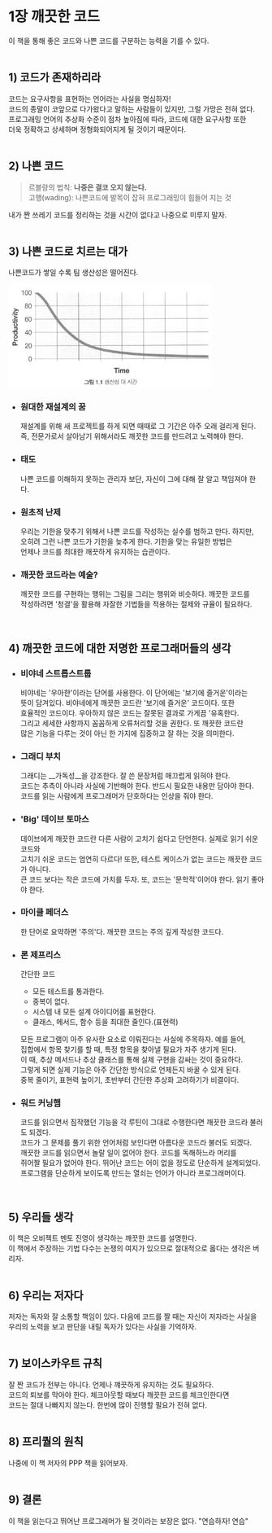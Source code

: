 # 1장 깨끗한 코드
이 책을 통해 좋은 코드와 나쁜 코드를 구분하는 능력을 기를 수 있다.<br>
<br>

## 1) 코드가 존재하리라
코드는 요구사항을 표현하는 언어라는 사실을 명심하자!<br>
코드의 종말이 코앞으로 다가왔다고 말하는 사람들이 있지만, 그럴 가망은 전혀 없다.<br>
프로그래밍 언어의 추상화 수준이 점차 높아짐에 따라, 코드에 대한 요구사항 또한 <br>
더욱 정확하고 상세하며 정형화되어지게 될 것이기 때문이다.<br>
<br>

## 2) 나쁜 코드
> 르블랑의 법칙: __나중은 결코 오지 않는다.__<br>
> 고행(wading): 나쁜코드에 발목이 잡혀 프로그래밍이 힘들어 지는 것

내가 짠 쓰레기 코드를 정리하는 것을 시간이 없다고 나중으로 미루지 말자.<br>
<br>

## 3) 나쁜 코드로 치르는 대가
나쁜코드가 쌓일 수록 팀 생산성은 떨어진다.<br>

<img src="이미지/그림_1_1.png" width="400px"></img><br>

- ### 원대한 재설계의 꿈

    재설계를 위해 새 프로젝트를 하게 되면 때때로 그 기간은 아주 오래 걸리게 된다.<br>
    즉, 전문가로서 살아남기 위해서라도 깨끗한 코드를 만드려고 노력해야 한다.<br>

- ### 태도

    나쁜 코드를 이해하지 못하는 관리자 보단, 자신이 그에 대해 잘 알고 책임져야 한다.<br>

- ### 원초적 난제

    우리는 기한을 맞추기 위해서 나쁜 코드를 작성하는 실수를 범하고 만다. 하지만,<br>
    오히려 그런 나쁜 코드가 기한을 늦추게 한다. 기한을 맞는 유일한 방법은<br>
    언제나 코드를 최대한 깨끗하게 유지하는 습관이다.<br>

- ### 깨끗한 코드라는 예술?

    깨끗한 코드를 구현하는 행위는 그림을 그리는 행위와 비슷하다. 깨끗한 코드를<br>
    작성하려면 '청결'을 활용해 자잘한 기법들을 적용하는 절제와 규율이 필요하다.<br>
<br>

## 4) 깨끗한 코드에 대한 저명한 프로그래머들의 생각

- ### 비야네 스트롭스트룹

    비야네는 '우아한'이라는 단어를 사용한다. 이 단어에는 '보기에 즐거운'이라는<br>
    뜻이 담겨있다. 비야네에게 깨끗한 코드란 '보기에 즐거운' 코드이다. 또한<br>
    효율적인 코드이다. 우아하지 않은 코드는 잘못된 결과로 가게끔 '유혹한다.<br>
    그리고 세세한 사항까지 꼼꼼하게 오류처리할 것을 권한다. 또 깨끗한 코드란<br>
    많은 기능을 다루는 것이 아닌 한 가지에 집중하고 잘 하는 것을 의미한다.<br>

- ### 그래디 부치

    그래디는 __가독성__을 강조한다. 잘 쓴 문장처럼 매끄럽게 읽혀야 한다.<br>
    코드는 추측이 아니라 사실에 기반해야 한다. 반드시 필요한 내용만 담아야 한다.<br>
    코드를 읽는 사람에게 프로그래머가 단호하다는 인상을 줘야 한다.<br>

- ### 'Big' 데이브 토마스

    데이브에게 깨끗한 코드란 다른 사람이 고치기 쉽다고 단언한다. 실제로 읽기 쉬운 코드와<br>
    고치기 쉬운 코드는 엄연히 다르다! 또한, 테스트 케이스가 없는 코드는 깨끗한 코드가 아니다.<br>
    큰 코드 보다는 작은 코드에 가치를 두자. 또, 코드는 '문학적'이어야 한다. 읽기 좋아야 한다.<br>

- ### 마이클 페더스

    한 단어로 요약하면 '주의'다. 깨끗한 코드는 주의 깊게 작성한 코드다.<br>

- ### 론 제프리스

    간단한 코드<br>
    - 모든 테스트를 통과한다.
    - 중복이 없다.
    - 시스템 내 모든 설계 아이디어를 표현한다.
    - 클래스, 메서드, 함수 등을 최대한 줄인다.(표현력)

    모든 프로그램이 아주 유사한 요소로 이뤄진다는 사실에 주목하자. 예를 들어,<br>
    집합에서 항목 찾기를 할 때, 특정 항목을 찾아낼 필요가 자주 생기게 된다.<br>
    이 때, 추상 메서드나 추상 클래스를 통해 실제 구현을 감싸는 것이 중요하다.<br>
    그렇게 되면 실제 기능은 아주 간단한 방식으로 언제든지 바꿀 수 있게 된다.<br>
    중복 줄이기, 표현력 높이기, 초반부터 간단한 추상화 고려하기가 비결이다.<br>

- ### 워드 커닝햄
    코드를 읽으면서 짐작했던 기능을 각 루틴이 그대로 수행한다면 깨끗한 코드라 불러도 되겠다.<br>
    코드가 그 문제를 풀기 위한 언어처럼 보인다면 아름다운 코드라 불러도 되겠다. <br>
    깨끗한 코드를 읽으면서 놀랄 일이 없어야 한다. 코드를 독해하느라 머리를<br>
    쥐어짤 필요가 없어야 한다. 뛰어난 코드는 어이 없을 정도로 단순하게 설계되었다.<br>
    프로그램을 단순하게 보이도록 만드는 열쇠는 언어가 아니라 프로그래머이다.<br>
<br>

## 5) 우리들 생각
이 책은 오비젝트 멘토 진영이 생각하는 깨끗한 코드를 설명한다.<br>
이 책에서 주장하는 기법 다수는 논쟁의 여지가 있으므로 절대적으로 옳다는 생각은 버리자.<br>
<br>

## 6) 우리는 저자다
저자는 독자와 잘 소통할 책임이 있다. 다음에 코드를 짤 때는 자신이 저자라는 사실을<br>
우리의 노력을 보고 판단을 내릴 독자가 있다는 사실을 기억하자.<br>
<br>

## 7) 보이스카우트 규칙
잘 짠 코드가 전부는 아니다. 언제나 꺠끗하게 유지하는 것도 필요하다.<br>
코드의 퇴보를 막아야 한다. 체크아웃할 때보다 깨끗한 코드를 체크인한다면<br>
코드는 절대 나빠지지 않는다. 한번에 많이 진행할 필요가 전혀 없다.<br>
<br>

## 8) 프리퀄의 원칙

나중에 이 책 저자의 PPP 책을 읽어보자.<br>
<br>

## 9) 결론

이 책을 읽는다고 뛰어난 프로그래머가 될 것이라는 보장은 없다. "연습하자! 연습"<br>
<br>